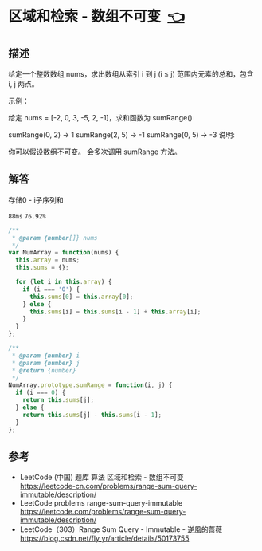 # <a id="rangeSumQuery-Immutable"></a>区域和检索 - 数组不可变&nbsp;&nbsp;[:point_left:][readme.problemSet.algorithm.rangeSumQuery-Immutable] #

## 描述 ##

给定一个整数数组  nums，求出数组从索引 i 到 j  (i ≤ j) 范围内元素的总和，包含 i,  j 两点。

示例：

给定 nums = [-2, 0, 3, -5, 2, -1]，求和函数为 sumRange()

sumRange(0, 2) -> 1
sumRange(2, 5) -> -1
sumRange(0, 5) -> -3
说明:

你可以假设数组不可变。
会多次调用 sumRange 方法。

## 解答 ##

存储0 - i子序列和

`88ms` `76.92%`

```javascript
/**
 * @param {number[]} nums
 */
var NumArray = function(nums) {
  this.array = nums;
  this.sums = {};

  for (let i in this.array) {
    if (i === '0') {
      this.sums[0] = this.array[0];
    } else {
      this.sums[i] = this.sums[i - 1] + this.array[i];
    }
  }
};

/** 
 * @param {number} i 
 * @param {number} j
 * @return {number}
 */
NumArray.prototype.sumRange = function(i, j) {
  if (i === 0) {
    return this.sums[j];
  } else {
    return this.sums[j] - this.sums[i - 1];
  }
};
```

## 参考 ##

* LeetCode (中国) 题库 算法 区域和检索 - 数组不可变  
  <https://leetcode-cn.com/problems/range-sum-query-immutable/description/>
* LeetCode problems range-sum-query-immutable  
  <https://leetcode.com/problems/range-sum-query-immutable/description/>
* LeetCode（303）Range Sum Query - Immutable - 逆風的薔薇
  <https://blog.csdn.net/fly_yr/article/details/50173755>

<!-- 链接 开始 -->
[readme.problemSet.algorithm.rangeSumQuery-Immutable]: ../../README.md#problemSet.algorithm.rangeSumQuery-Immutable "README"
<!-- 链接 结束 -->